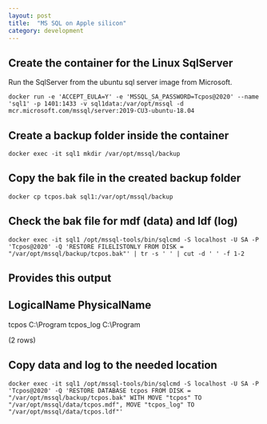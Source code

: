 ```yaml
---
layout: post
title:  "MS SQL on Apple silicon"
category: development
---
```


## Create the container for the Linux SqlServer

Run the SqlServer from the ubuntu sql server image from Microsoft. 

```docker
docker run -e 'ACCEPT_EULA=Y' -e 'MSSQL_SA_PASSWORD=Tcpos@2020' --name 'sql1' -p 1401:1433 -v sql1data:/var/opt/mssql -d mcr.microsoft.com/mssql/server:2019-CU3-ubuntu-18.04
```

## Create a backup folder inside the container
```docker
docker exec -it sql1 mkdir /var/opt/mssql/backup
```

## Copy the bak file in the created backup folder
```docker
docker cp tcpos.bak sql1:/var/opt/mssql/backup
```

## Check the bak file for mdf (data) and ldf (log)
```docker
docker exec -it sql1 /opt/mssql-tools/bin/sqlcmd -S localhost -U SA -P 'Tcpos@2020' -Q 'RESTORE FILELISTONLY FROM DISK = "/var/opt/mssql/backup/tcpos.bak"' | tr -s ' ' | cut -d ' ' -f 1-2
```

## Provides this output
LogicalName PhysicalName
------------------------
tcpos       C:\Program
tcpos_log   C:\Program

(2 rows)

## Copy data and log to the needed location
```docker
docker exec -it sql1 /opt/mssql-tools/bin/sqlcmd -S localhost -U SA -P 'Tcpos@2020' -Q 'RESTORE DATABASE tcpos FROM DISK = "/var/opt/mssql/backup/tcpos.bak" WITH MOVE "tcpos" TO "/var/opt/mssql/data/tcpos.mdf", MOVE "tcpos_log" TO "/var/opt/mssql/data/tcpos.ldf"' 